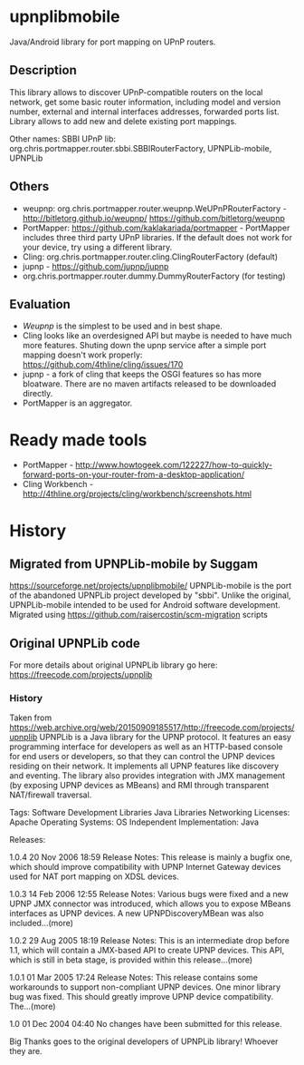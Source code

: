 # upnplibmobile
Java/Android library for port mapping on UPnP routers.

## Description
This library allows to discover UPnP-compatible routers on the local network,
get some basic router information, including model and version number, external and internal interfaces addresses,
forwarded ports list. Library allows to add new and delete existing port mappings.

Other names: SBBI UPnP lib: org.chris.portmapper.router.sbbi.SBBIRouterFactory, UPNPLib-mobile, UPNPLib

## Others
- weupnp: org.chris.portmapper.router.weupnp.WeUPnPRouterFactory - http://bitletorg.github.io/weupnp/ https://github.com/bitletorg/weupnp
- PortMapper: https://github.com/kaklakariada/portmapper - PortMapper includes three third party UPnP libraries. If the default does not work for your device, try using a different library.
- Cling: org.chris.portmapper.router.cling.ClingRouterFactory (default)
- jupnp - https://github.com/jupnp/jupnp
- org.chris.portmapper.router.dummy.DummyRouterFactory (for testing)

## Evaluation
- *Weupnp* is the simplest to be used and in best shape.
- Cling looks like an overdesigned API but maybe is needed to have much more features. Shuting down the upnp service after a simple port mapping doesn't work properly: https://github.com/4thline/cling/issues/170
- jupnp - a fork of cling that keeps the OSGI features so has more bloatware. There are no maven artifacts released to be downloaded directly.
- PortMapper is an aggregator.

# Ready made tools
- PortMapper - http://www.howtogeek.com/122227/how-to-quickly-forward-ports-on-your-router-from-a-desktop-application/
- Cling Workbench - http://4thline.org/projects/cling/workbench/screenshots.html

# History
## Migrated from UPNPLib-mobile by Suggam
https://sourceforge.net/projects/upnplibmobile/
UPNPLib-mobile is the port of the abandoned UPNPLib project developed by "sbbi". Unlike the original, UPNPLib-mobile intended to be used for Android software development.
Migrated using https://github.com/raisercostin/scm-migration scripts

## Original UPNPLib code
For more details about original UPNPLib library go here:
https://freecode.com/projects/upnplib 

### History 
Taken from https://web.archive.org/web/20150909185517/http://freecode.com/projects/upnplib
UPNPLib is a Java library for the UPNP protocol. It features an easy programming interface for developers as well as an HTTP-based console for end users or developers, so that they can control the UPNP devices residing on their network. It implements all UPNP features like discovery and eventing. The library also provides integration with JMX management (by exposing UPNP devices as MBeans) and RMI through transparent NAT/firewall traversal.

Tags:	Software Development Libraries Java Libraries Networking
Licenses:	Apache
Operating Systems:	OS Independent
Implementation:	Java

Releases:

1.0.4 20 Nov 2006 18:59
Release Notes: This release is mainly a bugfix one, which should improve compatibility with UPNP Internet Gateway devices used for NAT port mapping on XDSL devices.

1.0.3 14 Feb 2006 12:55
Release Notes: Various bugs were fixed and a new UPNP JMX connector was introduced, which allows you to expose MBeans interfaces as UPNP devices. A new UPNPDiscoveryMBean was also included...(more)

1.0.2 29 Aug 2005 18:19
Release Notes: This is an intermediate drop before 1.1, which will contain a JMX-based API to create UPNP devices. This API, which is still in beta stage, is provided within this release...(more)

1.0.1 01 Mar 2005 17:24
Release Notes: This release contains some workarounds to support non-compliant UPNP devices. One minor library bug was fixed. This should greatly improve UPNP device compatibility. The...(more)

1.0 01 Dec 2004 04:40
No changes have been submitted for this release.

Big Thanks goes to the original developers of UPNPLib library! Whoever they are.
